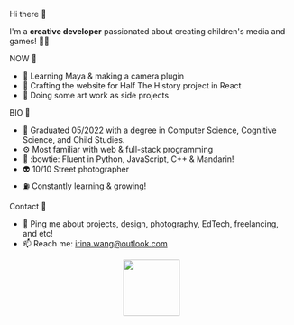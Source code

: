 Hi there 👋

I'm a **creative developer** passionated about creating children's media and games! 👶🏻


NOW 🌱
- 🎦  Learning Maya & making a camera plugin
- 👀 Crafting the website for Half The History project in React
- 🌈 Doing some art work as side projects 


BIO 🍟
- 🧠 Graduated 05/2022 with a degree in Computer Science, Cognitive Science, and Child Studies. 
- ⚙️ Most familiar with web & full-stack programming  
- 🐍 :bowtie: Fluent in Python, JavaScript, C++ & Mandarin! 
- 👽 10/10 Street photographer 
- ⛽ Constantly learning & growing!



Contact 🐝
- 💬 Ping me about projects, design, photography, EdTech, freelancing, and etc!
- 📫 Reach me: irina.wang@outlook.com



<div id="header" align="center">
  <img src="https://media.giphy.com/media/M9gbBd9nbDrOTu1Mqx/giphy.gif" width="100"/>
</div>


